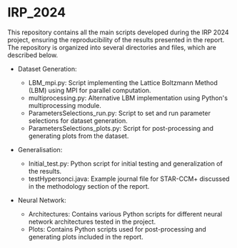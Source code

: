 # IRP_2024
This repository contains all the main scripts developed during the IRP 2024 project, ensuring the reproducibility of the results presented in the report. The repository is organized into several directories and files, which are described below.

- Dataset Generation:
  - LBM_mpi.py: Script implementing the Lattice Boltzmann Method (LBM) using MPI for parallel computation.
  - multiprocessing.py: Alternative LBM implementation using Python's multiprocessing module.
  - ParametersSelections_run.py: Script to set and run parameter selections for dataset generation.
  - ParametersSelections_plots.py: Script for post-processing and generating plots from the dataset.

- Generalisation:
  - Initial_test.py: Python script for initial testing and generalization of the results.
  - testHypersonci.java: Example journal file for STAR-CCM+ discussed in the methodology section of the report.

- Neural Network:
  - Architectures: Contains various Python scripts for different neural network architectures tested in the project.
  - Plots: Contains Python scripts used for post-processing and generating plots included in the report.
